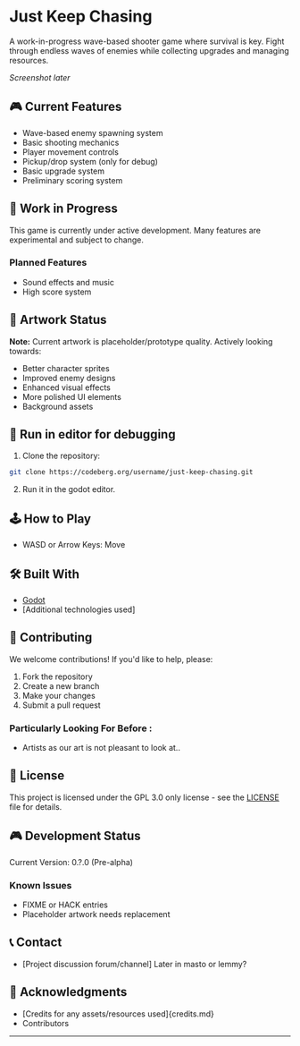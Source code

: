 # Just Keep Chasing

A work-in-progress wave-based shooter game where survival is key. Fight through endless waves of enemies while collecting upgrades and managing resources.

*Screenshot later*

## 🎮 Current Features

- Wave-based enemy spawning system
- Basic shooting mechanics
- Player movement controls
- Pickup/drop system (only for debug)
- Basic upgrade system
- Preliminary scoring system

## 🚧 Work in Progress

This game is currently under active development. Many features are experimental and subject to change.

### Planned Features
- Sound effects and music
- High score system

## 🎨 Artwork Status

**Note:** Current artwork is placeholder/prototype quality. Actively looking towards:
- Better character sprites
- Improved enemy designs
- Enhanced visual effects
- More polished UI elements
- Background assets

## 🔧 Run in editor for debugging

1. Clone the repository:
```bash
git clone https://codeberg.org/username/just-keep-chasing.git
```

2. Run it in the godot editor.


## 🕹️ How to Play

- WASD or Arrow Keys: Move


## 🛠️ Built With

- [Godot](https://godotengine.org/)
- [Additional technologies used]

## 👥 Contributing

We welcome contributions! If you'd like to help, please:

1. Fork the repository
2. Create a new branch
3. Make your changes
4. Submit a pull request

### Particularly Looking For Before :
- Artists as our art is not pleasant to look at..


## 📝 License

This project is licensed under the GPL 3.0 only license - see the [LICENSE](LICENSE) file for details.

## 🎮 Development Status

Current Version: 0.?.0 (Pre-alpha)

### Known Issues
- FIXME or HACK entries
- Placeholder artwork needs replacement

## 📞 Contact

- [Project discussion forum/channel] Later in masto or lemmy?

## 🙏 Acknowledgments

- [Credits for any assets/resources used]{credits.md}
- Contributors

---
